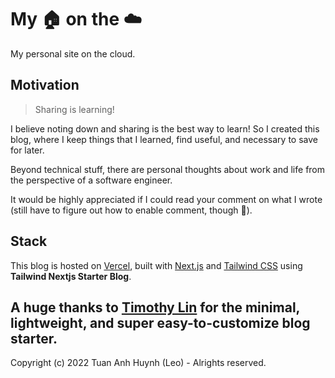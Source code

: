 # My 🏠 on the ☁️

My personal site on the cloud.

## Motivation

> Sharing is learning!

I believe noting down and sharing is the best way to learn! So I created this blog, where I keep things that I learned, find useful, and necessary to save for later.

Beyond technical stuff, there are personal thoughts about work and life from the perspective of a software engineer.

It would be highly appreciated if I could read your comment on what I wrote (still have to figure out how to enable comment, though 🙂).

## Stack

This blog is hosted on [Vercel](https://vercel.com/), built with [Next.js](https://nextjs.org/) and [Tailwind CSS](https://tailwindcss.com/) using **Tailwind Nextjs Starter Blog**.

A huge thanks to [Timothy Lin](https://twitter.com/timlrxx) for the minimal, lightweight, and super easy-to-customize blog starter.
---

Copyright (c) 2022 Tuan Anh Huynh (Leo) - Alrights reserved.
